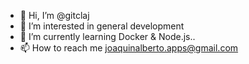 - 👋 Hi, I’m @gitclaj
- 👀 I’m interested in general development
- 🌱 I’m currently learning Docker & Node.js..
- 📫 How to reach me joaquinalberto.apps@gmail.com

<!---
gitclaj/gitclaj is a ✨ special ✨ repository because its `README.md` (this file) appears on your GitHub profile.
You can click the Preview link to take a look at your changes.
--->
